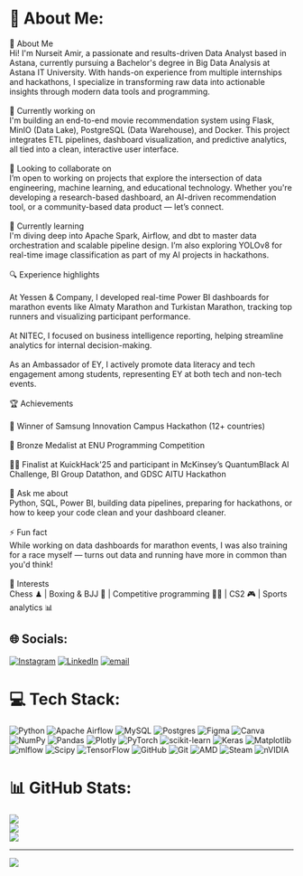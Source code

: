 # 💫 About Me:
👋 About Me<br>Hi! I'm Nurseit Amir, a passionate and results-driven Data Analyst based in Astana, currently pursuing a Bachelor's degree in Big Data Analysis at Astana IT University. With hands-on experience from multiple internships and hackathons, I specialize in transforming raw data into actionable insights through modern data tools and programming.<br><br>🚀 Currently working on<br>I'm building an end-to-end movie recommendation system using Flask, MinIO (Data Lake), PostgreSQL (Data Warehouse), and Docker. This project integrates ETL pipelines, dashboard visualization, and predictive analytics, all tied into a clean, interactive user interface.<br><br>🤝 Looking to collaborate on<br>I’m open to working on projects that explore the intersection of data engineering, machine learning, and educational technology. Whether you're developing a research-based dashboard, an AI-driven recommendation tool, or a community-based data product — let’s connect.<br><br>🧠 Currently learning<br>I'm diving deep into Apache Spark, Airflow, and dbt to master data orchestration and scalable pipeline design. I’m also exploring YOLOv8 for real-time image classification as part of my AI projects in hackathons.<br><br>🔍 Experience highlights<br><br>At Yessen & Company, I developed real-time Power BI dashboards for marathon events like Almaty Marathon and Turkistan Marathon, tracking top runners and visualizing participant performance.<br><br>At NITEC, I focused on business intelligence reporting, helping streamline analytics for internal decision-making.<br><br>As an Ambassador of EY, I actively promote data literacy and tech engagement among students, representing EY at both tech and non-tech events.<br><br>🏆 Achievements<br><br>🥇 Winner of Samsung Innovation Campus Hackathon (12+ countries)<br><br>🥉 Bronze Medalist at ENU Programming Competition<br><br>👨‍💻 Finalist at KuickHack'25 and participant in McKinsey’s QuantumBlack AI Challenge, BI Group Datathon, and GDSC AITU Hackathon<br><br>💬 Ask me about<br>Python, SQL, Power BI, building data pipelines, preparing for hackathons, or how to keep your code clean and your dashboard cleaner.<br><br>⚡ Fun fact<br>While working on data dashboards for marathon events, I was also training for a race myself — turns out data and running have more in common than you'd think!<br><br>🎯 Interests<br>Chess ♟ | Boxing & BJJ 🥋 | Competitive programming 👨‍💻 | CS2 🎮 | Sports analytics 📊


## 🌐 Socials:
[![Instagram](https://img.shields.io/badge/Instagram-%23E4405F.svg?logo=Instagram&logoColor=white)](https://instagram.com/nan_xleb) [![LinkedIn](https://img.shields.io/badge/LinkedIn-%230077B5.svg?logo=linkedin&logoColor=white)](https://www.linkedin.com/in/amir-nurseit/) [![email](https://img.shields.io/badge/Email-D14836?logo=gmail&logoColor=white)](mailto:a2n19a2n@gmail.com) 

# 💻 Tech Stack:
![Python](https://img.shields.io/badge/python-3670A0?style=for-the-badge&logo=python&logoColor=ffdd54) ![Apache Airflow](https://img.shields.io/badge/Apache%20Airflow-017CEE?style=for-the-badge&logo=Apache%20Airflow&logoColor=white) ![MySQL](https://img.shields.io/badge/mysql-4479A1.svg?style=for-the-badge&logo=mysql&logoColor=white) ![Postgres](https://img.shields.io/badge/postgres-%23316192.svg?style=for-the-badge&logo=postgresql&logoColor=white) ![Figma](https://img.shields.io/badge/figma-%23F24E1E.svg?style=for-the-badge&logo=figma&logoColor=white) ![Canva](https://img.shields.io/badge/Canva-%2300C4CC.svg?style=for-the-badge&logo=Canva&logoColor=white) ![NumPy](https://img.shields.io/badge/numpy-%23013243.svg?style=for-the-badge&logo=numpy&logoColor=white) ![Pandas](https://img.shields.io/badge/pandas-%23150458.svg?style=for-the-badge&logo=pandas&logoColor=white) ![Plotly](https://img.shields.io/badge/Plotly-%233F4F75.svg?style=for-the-badge&logo=plotly&logoColor=white) ![PyTorch](https://img.shields.io/badge/PyTorch-%23EE4C2C.svg?style=for-the-badge&logo=PyTorch&logoColor=white) ![scikit-learn](https://img.shields.io/badge/scikit--learn-%23F7931E.svg?style=for-the-badge&logo=scikit-learn&logoColor=white) ![Keras](https://img.shields.io/badge/Keras-%23D00000.svg?style=for-the-badge&logo=Keras&logoColor=white) ![Matplotlib](https://img.shields.io/badge/Matplotlib-%23ffffff.svg?style=for-the-badge&logo=Matplotlib&logoColor=black) ![mlflow](https://img.shields.io/badge/mlflow-%23d9ead3.svg?style=for-the-badge&logo=numpy&logoColor=blue) ![Scipy](https://img.shields.io/badge/SciPy-%230C55A5.svg?style=for-the-badge&logo=scipy&logoColor=%white) ![TensorFlow](https://img.shields.io/badge/TensorFlow-%23FF6F00.svg?style=for-the-badge&logo=TensorFlow&logoColor=white) ![GitHub](https://img.shields.io/badge/github-%23121011.svg?style=for-the-badge&logo=github&logoColor=white) ![Git](https://img.shields.io/badge/git-%23F05033.svg?style=for-the-badge&logo=git&logoColor=white) ![AMD](https://img.shields.io/badge/AMD-%23000000.svg?style=for-the-badge&logo=amd&logoColor=white) ![Steam](https://img.shields.io/badge/steam-%23000000.svg?style=for-the-badge&logo=steam&logoColor=white) ![nVIDIA](https://img.shields.io/badge/nVIDIA-%2376B900.svg?style=for-the-badge&logo=nVIDIA&logoColor=white)
# 📊 GitHub Stats:
![](https://github-readme-stats.vercel.app/api?username=A2N19&theme=dark&hide_border=false&include_all_commits=false&count_private=false)<br/>
![](https://nirzak-streak-stats.vercel.app/?user=A2N19&theme=dark&hide_border=false)<br/>
![](https://github-readme-stats.vercel.app/api/top-langs/?username=A2N19&theme=dark&hide_border=false&include_all_commits=false&count_private=false&layout=compact)

---
[![](https://visitcount.itsvg.in/api?id=A2N19&icon=0&color=0)](https://visitcount.itsvg.in)

<!-- Proudly created with GPRM ( https://gprm.itsvg.in ) -->
